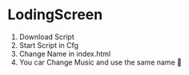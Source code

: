 # LodingScreen
1. Download Script 
2. Start Script in Cfg
3. Change Name in index.html
4. You car Change Music and use the same name 🥰
